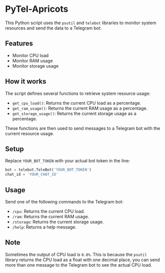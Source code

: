 # PyTel-Apricots

This Python script uses the `psutil` and `telebot` libraries to monitor system resources and send the data to a Telegram bot.

## Features

- Monitor CPU load
- Monitor RAM usage
- Monitor storage usage

## How it works

The script defines several functions to retrieve system resource usage:

- `get_cpu_load()`: Returns the current CPU load as a percentage.
- `get_ram_usage()`: Returns the current RAM usage as a percentage.
- `get_storage_usage()`: Returns the current storage usage as a percentage.

These functions are then used to send messages to a Telegram bot with the current resource usage.

## Setup

Replace `YOUR_BOT_TOKEN` with your actual bot token in the line:

```python
bot = telebot.TeleBot('YOUR_BOT_TOKEN')
chat_id = 'YOUR_CHAT_ID'
```

## Usage

Send one of the following commands to the Telegram bot:

- `/cpu`: Returns the current CPU load.
- `/ram`: Returns the current RAM usage.
- `/storage`: Returns the current storage usage.
- `/help`: Returns a help message.

## Note

Sometimes the output of CPU load is `0.0%`. This is because the `psutil` library returns the CPU load as a float with one decimal place, you can send more than one message to the Telegram bot to see the actual CPU load.
